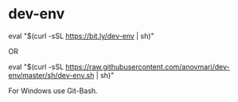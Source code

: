 # dev-env

eval "$(curl -sSL https://bit.ly/dev-env | sh)"

OR

eval "$(curl -sSL https://raw.githubusercontent.com/anovmari/dev-env/master/sh/dev-env.sh | sh)"

For Windows use Git-Bash.
